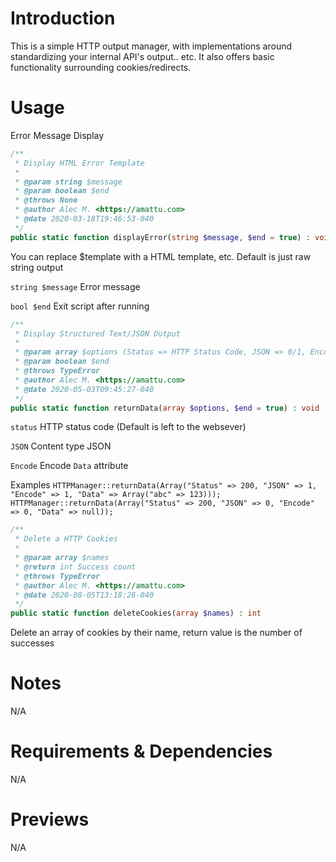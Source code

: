 # Introduction
This is a simple HTTP output manager, with implementations around standardizing your internal API's output.. etc. It also offers basic functionality surrounding cookies/redirects.

# Usage
Error Message Display
```PHP
/**
 * Display HTML Error Template
 *
 * @param string $message
 * @param boolean $end
 * @throws None
 * @author Alec M. <https://amattu.com>
 * @date 2020-03-18T19:46:53-040
 */
public static function displayError(string $message, $end = true) : void 
``` 
You can replace $template with a HTML template, etc. Default is just raw string output

`string $message`
Error message

`bool $end`
Exit script after running


```PHP
/**
 * Display Structured Text/JSON Output
 *
 * @param array $options (Status => HTTP Status Code, JSON => 0/1, Encode => 0/1)
 * @param boolean $end
 * @throws TypeError
 * @author Alec M. <https://amattu.com>
 * @date 2020-05-03T09:45:27-040
 */
public static function returnData(array $options, $end = true) : void
```

`status` 
HTTP status code (Default is left to the websever)

`JSON`
Content type JSON 

`Encode`
Encode `Data` attribute

Examples
`HTTPManager::returnData(Array("Status" => 200, "JSON" => 1, "Encode" => 1, "Data" => Array("abc" => 123)));`
`HTTPManager::returnData(Array("Status" => 200, "JSON" => 0, "Encode" => 0, "Data" => null));`

```PHP
/**
 * Delete a HTTP Cookies
 *
 * @param array $names
 * @return int Success count
 * @throws TypeError
 * @author Alec M. <https://amattu.com>
 * @date 2020-08-05T13:18:28-040
 */
public static function deleteCookies(array $names) : int
```
Delete an array of cookies by their name, return value is the number of successes 

# Notes
N/A

# Requirements & Dependencies
N/A

# Previews
N/A
